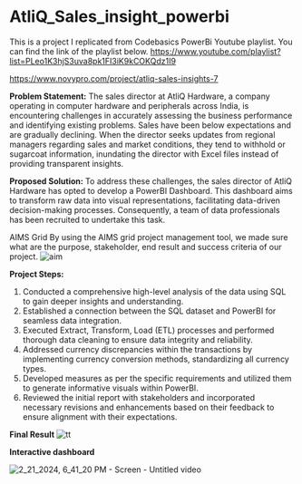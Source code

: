 # AtliQ_Sales_insight_powerbi

This is a project I replicated from Codebasics PowerBi Youtube playlist. You can find the link of the playlist below.
https://www.youtube.com/playlist?list=PLeo1K3hjS3uva8pk1FI3iK9kCOKQdz1I9



https://www.novypro.com/project/atliq-sales-insights-7



**Problem Statement:**
The sales director at AtliQ Hardware, a company operating in computer hardware and peripherals across India, is encountering challenges in accurately assessing the business performance and identifying existing problems. Sales have been below expectations and are gradually declining. When the director seeks updates from regional managers regarding sales and market conditions, they tend to withhold or sugarcoat information, inundating the director with Excel files instead of providing transparent insights.

**Proposed Solution:**
To address these challenges, the sales director of AtliQ Hardware has opted to develop a PowerBI Dashboard. This dashboard aims to transform raw data into visual representations, facilitating data-driven decision-making processes. Consequently, a team of data professionals has been recruited to undertake this task.

AIMS Grid
By using the AIMS grid project management tool, we made sure what are the purpose, stakeholder, end result and success criteria of our project.
![aim](https://github.com/Iqrabaloch123/Atliq_sales_insight_power-bi/assets/130351579/06121b7d-fe00-456b-b673-a96c44461554)



**Project Steps:**
1. Conducted a comprehensive high-level analysis of the data using SQL to gain deeper insights and understanding.
2. Established a connection between the SQL dataset and PowerBI for seamless data integration.
3. Executed Extract, Transform, Load (ETL) processes and performed thorough data cleaning to ensure data integrity and reliability.
4. Addressed currency discrepancies within the transactions by implementing currency conversion methods, standardizing all currency types.
5. Developed measures as per the specific requirements and utilized them to generate informative visuals within PowerBI.
6. Reviewed the initial report with stakeholders and incorporated necessary revisions and enhancements based on their feedback to ensure alignment with their expectations.

**Final Result**
![tt](https://github.com/Iqrabaloch123/Atliq_sales_insight_power-bi/assets/130351579/2aa5699f-41a5-4696-a60b-43c97ba5c799)






**Interactive dashboard**













![2_21_2024, 6_41_20 PM - Screen - Untitled video](https://github.com/Iqrabaloch123/Atliq_sales_insight_power-bi/assets/130351579/d434f654-e993-4bb4-946b-2d62094e03eb)




